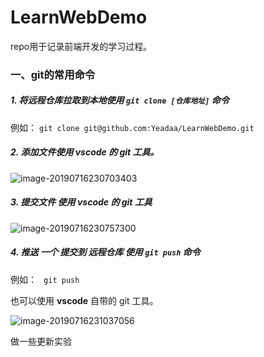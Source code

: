 # LearnWebDemo
repo用于记录前端开发的学习过程。


### 一、git的常用命令

##### 1. 将远程仓库拉取到本地使用 `git clone [仓库地址]` 命令

例如： `git clone git@github.com:Yeadaa/LearnWebDemo.git`



##### 2. 添加文件使用 **vscode** 的 git 工具。

![image-20190716230703403](http://ww1.sinaimg.cn/large/006tNc79gy1g522z7v423j30lo0oc40y.jpg)

##### 3. 提交文件 使用 **vscode** 的 git 工具

![image-20190716230757300](http://ww4.sinaimg.cn/large/006tNc79gy1g522yuuqprj30ka0esgnc.jpg)

##### 4. 推送 一个 提交到 远程仓库 使用 `git push` 命令

例如： ` git push`



也可以使用 **vscode** 自带的 git 工具。



![image-20190716231037056](http://ww4.sinaimg.cn/large/006tNc79gy1g5231pbysjj30p40wungv.jpg)

做一些更新实验

